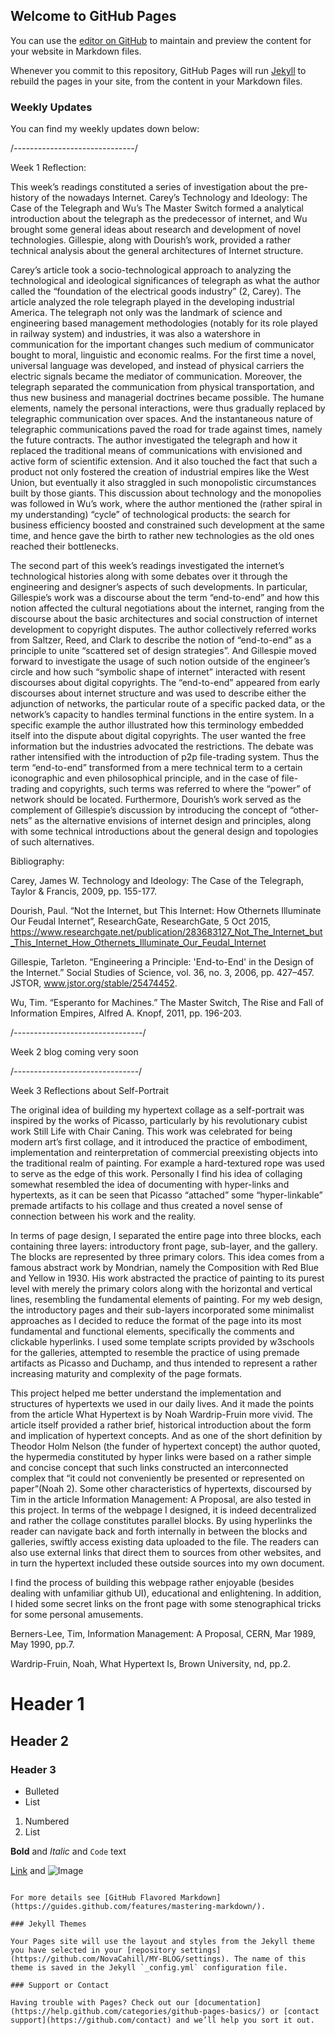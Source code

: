 ## Welcome to GitHub Pages

You can use the [editor on GitHub](https://github.com/NovaCahill/MY-BLOG/edit/master/index.md) to maintain and preview the content for your website in Markdown files.

Whenever you commit to this repository, GitHub Pages will run [Jekyll](https://jekyllrb.com/) to rebuild the pages in your site, from the content in your Markdown files.

### Weekly Updates
You can find my weekly updates down below: 


/*------------------------------*/

Week 1 Reflection: 

  This week’s readings constituted a series of investigation about the pre-history of the nowadays Internet. Carey’s Technology and
  Ideology: The Case of the Telegraph and Wu’s The Master Switch formed a analytical introduction about the telegraph as the predecessor 
  of internet, and Wu brought some general ideas about research and development of novel technologies. Gillespie, along with Dourish’s 
  work, provided a rather technical analysis about the general architectures of Internet structure. 
  

  Carey’s article took a socio-technological approach to analyzing the technological and ideological significances of telegraph as what
  the author called the “foundation of the electrical goods industry” (2, Carey). The article analyzed the role telegraph played in the
  developing industrial America. The telegraph not only was the landmark of science and engineering based management methodologies
  (notably for its role played in railway system) and industries, it was also a watershore in communication for the important changes such 
  medium of communicator bought to moral, linguistic and economic realms. For the first time a novel, universal language was developed, 
  and instead of physical carriers the electric signals became the mediator of communication. Moreover, the telegraph separated the 
  communication from physical transportation, and thus new business and managerial doctrines became possible. The humane elements, namely
  the personal interactions, were thus gradually replaced by telegraphic communication over spaces. And the instantaneous nature of 
  telegraphic communications paved the road for trade against times, namely the future contracts. The author investigated the telegraph 
  and how it replaced the traditional means of communications with envisioned and active form of scientific extension. And it also touched
  the fact that such a product not only fostered the creation of industrial empires like the West Union, but eventually it also straggled 
  in such monopolistic circumstances built by those giants. This discussion about technology and the monopolies was followed in Wu’s work,
  where the author mentioned the (rather spiral in my understanding) “cycle” of technological products: the search for business efficiency
  boosted and constrained such development at the same time, and hence gave the birth to rather new technologies as the old ones reached
  their bottlenecks.
  

  The second part of this week’s readings investigated the internet’s technological histories along with some debates over it through the
  engineering and designer’s aspects of such developments. In particular, Gillespie’s work was a discourse about the term “end-to-end” and 
  how this notion affected the cultural negotiations about the internet, ranging from the discourse about the basic architectures and 
  social construction of internet development to copyright disputes. The author collectively referred works from Saltzer, Reed, and Clark
  to describe the notion of  “end-to-end” as a principle to unite “scattered set of design strategies”. And Gillespie moved forward to
  investigate the usage of such notion outside of the engineer’s circle and how such “symbolic shape of internet” interacted with resent
  discourses about digital copyrights. The “end-to-end” appeared from early discourses about internet structure and was used to describe 
  either the adjunction of networks, the particular route of a specific packed data, or the network’s capacity to handles terminal 
  functions in the entire system. In a specific example the author illustrated how this terminology embedded itself into the dispute about
  digital copyrights. The user wanted the free information but the industries advocated the restrictions. The debate was rather
  intensified with the introduction of p2p file-trading system. Thus the term “end-to-end” transformed from a mere technical term to a
  certain iconographic and even philosophical principle, and in the case of file-trading and copyrights, such terms was referred to where
  the “power” of network should be located. Furthermore, Dourish’s work served as the complement of Gillespie’s discussion by introducing
  the concept of “other-nets” as the alternative envisions of internet design and principles, along with some technical introductions
  about the general design and topologies of such alternatives.
  
Bibliography:

Carey, James W. Technology and Ideology: The Case of the Telegraph, Taylor & Francis, 2009, pp. 155-177. 

Dourish, Paul. “Not the Internet, but This Internet: How Othernets Illuminate Our Feudal Internet”, ResearchGate, ResearchGate, 5 Oct 
    2015, 
    https://www.researchgate.net/publication/283683127_Not_The_Internet_but_This_Internet_How_Othernets_Illuminate_Our_Feudal_Internet
  
Gillespie, Tarleton. “Engineering a Principle: 'End-to-End' in the Design of the Internet.” Social Studies of Science, vol. 36, no. 3,
    2006, pp. 427–457. JSTOR, www.jstor.org/stable/25474452.

Wu, Tim. “Esperanto for Machines.” The Master Switch, The Rise and Fall of Information Empires, Alfred A. Knopf, 2011, pp. 196-203.







/*--------------------------------*/

Week 2 blog coming very soon


/*-------------------------------*/

Week 3 Reflections about Self-Portrait

The original idea of building my hypertext collage as a self-portrait was inspired by the works of Picasso, particularly by his
revolutionary cubist work Still Life with Chair Caning. This work was celebrated for being modern art’s first collage, and it introduced
the practice of embodiment, implementation and reinterpretation of commercial preexisting objects into the traditional realm of painting.
For example a hard-textured rope was used to serve as the edge of this work. Personally I find his idea of collaging somewhat resembled 
the idea of documenting with hyper-links and hypertexts, as it can be seen that Picasso “attached” some “hyper-linkable” premade artifacts
to his collage and thus created a novel sense of connection between his work and the reality. 


In terms of page design, I separated the entire page into three blocks, each containing three layers: introductory front page, sub-layer,
and the gallery. The blocks are represented by three primary colors. This idea comes from a famous abstract work by Mondrian, namely the
Composition with Red Blue and Yellow in 1930. His work abstracted the practice of painting to its purest level with merely the primary
colors along with the horizontal and vertical lines, resembling the fundamental elements of painting. For my web design, the introductory
pages and their sub-layers incorporated some minimalist approaches as I decided to reduce the format of the page into its most fundamental
and functional elements, specifically the comments and clickable hyperlinks. I used some template scripts provided by w3schools for the
galleries, attempted to resemble the practice of using premade artifacts as Picasso and Duchamp, and thus intended to represent a rather
increasing maturity and complexity of the page formats.


This project helped me better understand the implementation and structures of hypertexts we used in our daily lives. And it made the
points from the article What Hypertext is by Noah Wardrip-Fruin more vivid. The article itself provided a rather brief, historical
introduction about the form and implication of hypertext concepts. And as one of the short definition by Theodor Holm Nelson (the funder
of hypertext concept) the author quoted, the hypermedia constituted by hyper links were based on a rather simple and concise concept that
such links constructed an interconnected complex that “it could not conveniently be presented or represented on paper”(Noah 2). Some other
characteristics of hypertexts, discoursed by Tim in the article Information Management: A Proposal, are also tested in this project. In 
terms of the webpage I designed, it is indeed decentralized and rather the collage constitutes parallel blocks. By using hyperlinks the
reader can navigate back and forth internally in between the blocks and galleries, swiftly access existing data uploaded to the file. The
readers can also use external links that direct them to sources from other websites, and in turn the hypertext included these outside
sources into my own document.


I find the process of building this webpage rather enjoyable (besides dealing with unfamiliar github UI), educational and enlightening. In
addition, I hided some secret links on the front page with some stenographical tricks for some personal amusements.

Berners-Lee, Tim, Information Management: A Proposal, CERN, Mar 1989, May 1990, pp.7.

Wardrip-Fruin, Noah, What Hypertext Is, Brown University, nd, pp.2.

   




# Header 1
## Header 2
### Header 3

- Bulleted
- List

1. Numbered
2. List

**Bold** and _Italic_ and `Code` text

[Link](url) and ![Image](src)
```

For more details see [GitHub Flavored Markdown](https://guides.github.com/features/mastering-markdown/).

### Jekyll Themes

Your Pages site will use the layout and styles from the Jekyll theme you have selected in your [repository settings](https://github.com/NovaCahill/MY-BLOG/settings). The name of this theme is saved in the Jekyll `_config.yml` configuration file.

### Support or Contact

Having trouble with Pages? Check out our [documentation](https://help.github.com/categories/github-pages-basics/) or [contact support](https://github.com/contact) and we’ll help you sort it out.
